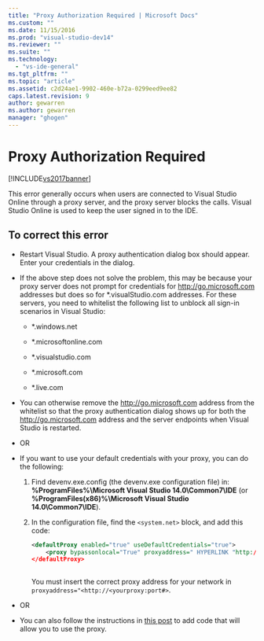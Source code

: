 ```yaml
---
title: "Proxy Authorization Required | Microsoft Docs"
ms.custom: ""
ms.date: 11/15/2016
ms.prod: "visual-studio-dev14"
ms.reviewer: ""
ms.suite: ""
ms.technology: 
  - "vs-ide-general"
ms.tgt_pltfrm: ""
ms.topic: "article"
ms.assetid: c2d24ae1-9902-460e-b72a-0299eed9ee82
caps.latest.revision: 9
author: gewarren
ms.author: gewarren
manager: "ghogen"
---
```

# Proxy Authorization Required
[!INCLUDE[vs2017banner](../../includes/vs2017banner.md)]

  
This error generally occurs when users are connected to Visual Studio Online through a proxy server, and the proxy server blocks the calls. Visual Studio Online is used to keep the user signed in to the IDE.  
  
## To correct this error  
  
-   Restart Visual Studio. A proxy authentication dialog box should appear. Enter your credentials in the dialog.  
  
-   If the above step does not solve the problem, this may be because your proxy server does not prompt for credentials for http://go.microsoft.com addresses but does so for *.visualStudio.com addresses. For these servers, you need to whitelist the following list to unblock all sign-in scenarios in Visual Studio:  
  
    -   *.windows.net  
  
    -   *.microsoftonline.com  
  
    -   *.visualstudio.com  
  
    -   *.microsoft.com  
  
    -   *.live.com  
  
-   You can otherwise remove the http://go.microsoft.com address from the whitelist so that the proxy authentication dialog shows up for both the http://go.microsoft.com address and the server endpoints when Visual Studio is restarted.  
  
-   OR  
  
-   If you want to use your default credentials with your proxy, you can do the following:  
  
    1.  Find devenv.exe.config (the devenv.exe configuration file) in: **%ProgramFiles%\Microsoft Visual Studio 14.0\Common7\IDE** (or **%ProgramFiles(x86)%\Microsoft Visual Studio 14.0\Common7\IDE**).  
  
    2.  In the configuration file, find the `<system.net>` block, and add this code:  
  
        ```xml  
        <defaultProxy enabled="true" useDefaultCredentials="true">  
            <proxy bypassonlocal="True" proxyaddress=" HYPERLINK "http://<yourproxy:port#" http://<yourproxy:port#>"/>  
        </defaultProxy>  
  
        ```  
  
         You must insert the correct proxy address for your network in `proxyaddress="<http://<yourproxy:port#>`.  
  
-   OR  
  
-   You can also follow the instructions in [this post](http://blogs.msdn.com/b/rido/archive/2010/05/06/how-to-connect-to-tfs-through-authenticated-web-proxy.aspx) to add code that will allow you to use the proxy.



